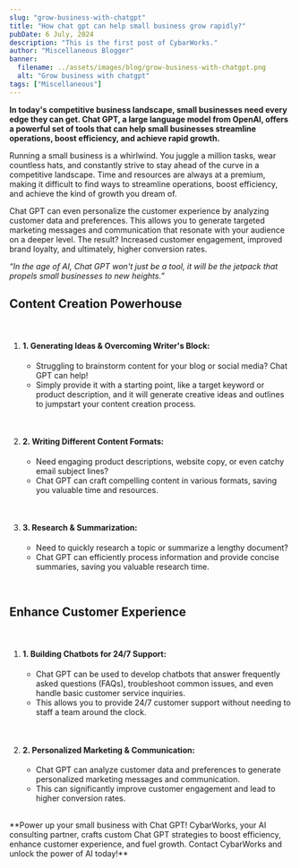 ```yaml
---
slug: "grow-business-with-chatgpt"
title: "How chat gpt can help small business grow rapidly?"
pubDate: 6 July, 2024
description: "This is the first post of CybarWorks."
author: "Miscellaneous Blogger"
banner:
  filename: ../assets/images/blog/grow-business-with-chatgpt.png
  alt: "Grow business with chatgpt"
tags: ["Miscellaneous"]
---
```


**In today's competitive business landscape, small businesses need every edge they can get. Chat GPT, a large language model from OpenAI, offers a powerful set of tools that can help small businesses streamline operations, boost efficiency, and achieve rapid growth.**

Running a small business is a whirlwind. You juggle a million tasks, wear countless hats, and constantly strive to stay ahead of the curve in a competitive landscape. Time and resources are always at a premium, making it difficult to find ways to streamline operations, boost efficiency, and achieve the kind of growth you dream of.

Chat GPT can even personalize the customer experience  by analyzing customer data and preferences. This allows you to generate targeted marketing messages and communication that resonate with your audience on a deeper level.  The result? Increased customer engagement, improved brand loyalty, and ultimately, higher conversion rates.

_“In the age of AI, Chat GPT won't just be a tool, it will be the jetpack that propels small businesses to new heights.”_
<br/>

## Content Creation Powerhouse

   <br />

1. #### 1. Generating Ideas & Overcoming Writer's Block:

   - Struggling to brainstorm content for your blog or social media? Chat GPT can help! 
   - Simply provide it with a starting point, like a target keyword or product description, and it will generate creative ideas and outlines to jumpstart your content creation process.

<br />

2. #### 2. Writing Different Content Formats:

   - Need engaging product descriptions, website copy, or even catchy email subject lines? 
   - Chat GPT can craft compelling content in various formats, saving you valuable time and resources.

<br />

3. #### 3. Research & Summarization: 

   - Need to quickly research a topic or summarize a lengthy document?
   - Chat GPT can efficiently process information and provide concise summaries, saving you valuable research time.

<br />

## Enhance Customer Experience

   <br />

1. #### 1. Building Chatbots for 24/7 Support:

   - Chat GPT can be used to develop chatbots that answer frequently asked questions (FAQs), troubleshoot common issues, and even handle basic customer service inquiries.
   - This allows you to provide 24/7 customer support without needing to staff a team around the clock.

<br />

2. #### 2. Personalized Marketing & Communication:

   - Chat GPT can analyze customer data and preferences to generate personalized marketing messages and communication.
   - This can significantly improve customer engagement and lead to higher conversion rates.

<br />
**Power up your small business with Chat GPT! CybarWorks, your AI consulting partner, crafts custom Chat GPT strategies to boost efficiency, enhance customer experience, and fuel growth. Contact CybarWorks and unlock the power of AI today!**
